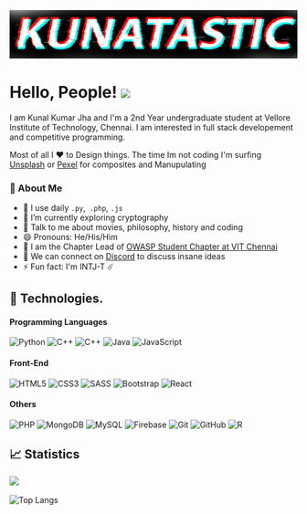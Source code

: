 ![alt text](kunal.png "kunatastic")

# Hello, People! <img src="https://raw.githubusercontent.com/MartinHeinz/MartinHeinz/master/wave.gif" width="30px">

I am Kunal Kumar Jha and I'm a 2nd Year undergraduate student at Vellore Institute of Technology, Chennai. I am interested in full stack developement and competitive programming.

Most of all I ❤️ to Design things. The time Im not coding I'm surfing [Unsplash](https://unsplash.com/) or [Pexel]() for composites and Manupulating

### 🤵 About Me

- 🤔 I use daily `.py`,` .php`, `.js`
- 🌱 I’m currently exploring cryptography
- 💬 Talk to me about movies, philosophy, history and coding
- 😄 Pronouns: He/His/Him
- 📝 I am the Chapter Lead of [OWASP Student Chapter at VIT Chennai](https://owaspvit.com/)
- 👯 We can connect on [Discord](https://discord.gg/n7VxP6N) to discuss insane ideas
- ⚡ Fun fact: I'm INTJ-T ☄️

## 🔧 Technologies.

#### Programming Languages

![Python](https://img.shields.io/badge/-Python-black?style=flat-square&logo=Python)
![C++](https://img.shields.io/badge/-C-black?style=flat-square&logo=c)
![C++](https://img.shields.io/badge/-C++-black?style=flat-square&logo=c%2B%2B)
![Java](https://img.shields.io/badge/-java-black?style=flat-square&logo=java)
![JavaScript](https://img.shields.io/badge/-JavaScript-black?style=flat&logo=javascript)

#### Front-End

![HTML5](https://img.shields.io/badge/-HTML5-black?style=flat-square&logo=html5)
![CSS3](https://img.shields.io/badge/-CSS3-black?style=flat-square&logo=css3)
![SASS](https://img.shields.io/badge/-sass-black?style=flat-square&logo=sass)
![Bootstrap](https://img.shields.io/badge/-Bootstrap-black?style=flat-square&logo=bootstrap)
![React](https://img.shields.io/badge/-React-black?style=flat-square&logo=react)

#### Others

![PHP](https://img.shields.io/badge/-PHP-black?style=flat-square&logo=php)
![MongoDB](https://img.shields.io/badge/-MongoDB-black?style=flat-square&logo=mongodb)
![MySQL](https://img.shields.io/badge/-MySQL-black?style=flat-square&logo=mysql)
![Firebase](https://img.shields.io/badge/Firebase-black?style=flat-square&logo=firebase)
![Git](https://img.shields.io/badge/-Git-black?style=flat-square&logo=git)
![GitHub](https://img.shields.io/badge/-GitHub-black?style=flat-square&logo=github)
![R](https://img.shields.io/badge/-R-black?style=flat-square&logo=r&logoColor=blue)

## 📈 Statistics

<img src="https://github-readme-stats.vercel.app/api?username=kunatastic&theme=merko&show_icons=true" />

![Top Langs](https://github-readme-stats.vercel.app/api/top-langs/?username=kunatastic&layout=compact&theme=merko&show_icons=true)

<!-- ![counter](https://enz0y3e2nxtyn0a.m.pipedream.net) -->

